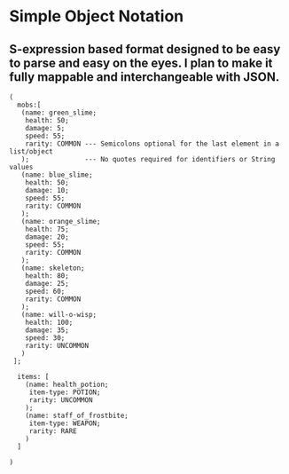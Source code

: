 # Simple Object Notation
## S-expression based format designed to be easy to parse and easy on the eyes. I plan to make it fully mappable and interchangeable with JSON.

```
(
  mobs:[
   (name: green_slime;
    health: 50;
    damage: 5;
    speed: 55;
    rarity: COMMON --- Semicolons optional for the last element in a list/object
   );              --- No quotes required for identifiers or String values
   (name: blue_slime;
    health: 50;
    damage: 10;
    speed: 55;
    rarity: COMMON    
   );
   (name: orange_slime;
    health: 75;
    damage: 20;
    speed: 55;
    rarity: COMMON
   );
   (name: skeleton;
    health: 80;
    damage: 25;
    speed: 60;
    rarity: COMMON
   );
   (name: will-o-wisp;
    health: 100;
    damage: 35;
    speed: 30;
    rarity: UNCOMMON
   )
 ];
  
  items: [
    (name: health_potion;
     item-type: POTION;
     rarity: UNCOMMON
    );
    (name: staff_of_frostbite;
     item-type: WEAPON;
     rarity: RARE
    )
  ]
  
)
```